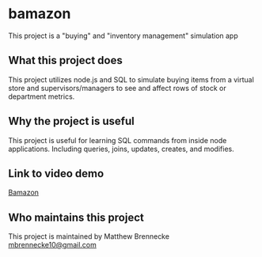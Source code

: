 # bamazon

This project is a "buying" and "inventory management" simulation app

## What this project does

This project utilizes node.js and SQL to simulate buying items from a virtual store and supervisors/managers to see and affect rows of stock or department metrics.

## Why the project is useful

This project is useful for learning SQL commands from inside node applications. Including queries, joins, updates, creates, and modifies.

## Link to video demo

[Bamazon](https://drive.google.com/file/d/1z5EtFKRMxSQ0I-1UWc9Zl2MLrpBetu1N/view)

## Who maintains this project

This project is maintained by Matthew Brennecke mbrennecke10@gmail.com


